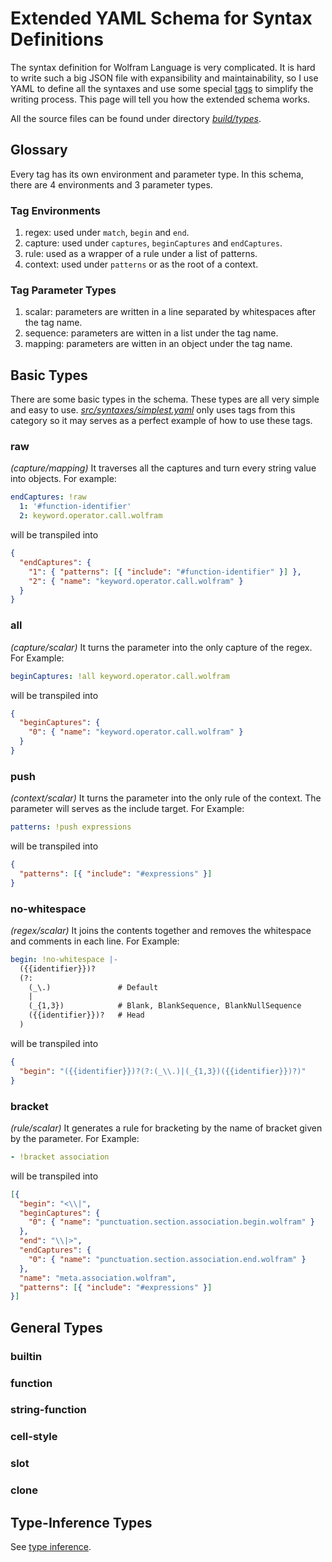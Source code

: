 # Extended YAML Schema for Syntax Definitions

The syntax definition for Wolfram Language is very complicated. It is hard to write such a big JSON file with expansibility and maintainability, so I use YAML to define all the syntaxes and use some special [tags](https://yaml.org/spec/1.2/spec.html#id2761292) to simplify the writing process. This page will tell you how the extended schema works.

All the source files can be found under directory [*build/types*](../build/types).

## Glossary

Every tag has its own environment and parameter type. In this schema, there are 4 environments and 3 parameter types.

### Tag Environments

1. regex: used under `match`, `begin` and `end`.
2. capture: used under `captures`, `beginCaptures` and `endCaptures`.
3. rule: used as a wrapper of a rule under a list of patterns.
4. context: used under `patterns` or as the root of a context.

### Tag Parameter Types

1. scalar: parameters are written in a line separated by whitespaces after the tag name.
2. sequence: parameters are witten in a list under the tag name.
3. mapping: parameters are witten in an object under the tag name.

## Basic Types

There are some basic types in the schema. These types are all very simple and easy to use. [*src/syntaxes/simplest.yaml*](../src/syntaxes/simplest.yaml) only uses tags from this category so it may serves as a perfect example of how to use these tags.

### raw

*(capture/mapping)* It traverses all the captures and turn every string value into objects. For example:

```yaml
endCaptures: !raw
  1: '#function-identifier'
  2: keyword.operator.call.wolfram
```
will be transpiled into
```json
{
  "endCaptures": {
    "1": { "patterns": [{ "include": "#function-identifier" }] },
    "2": { "name": "keyword.operator.call.wolfram" }
  }
}
```

### all

*(capture/scalar)* It turns the parameter into the only capture of the regex. For Example:

```yaml
beginCaptures: !all keyword.operator.call.wolfram
```
will be transpiled into
```json
{
  "beginCaptures": {
    "0": { "name": "keyword.operator.call.wolfram" }
  }
}
```

### push

*(context/scalar)* It turns the parameter into the only rule of the context. The parameter will serves as the include target. For Example:

```yaml
patterns: !push expressions
```
will be transpiled into
```json
{
  "patterns": [{ "include": "#expressions" }]
}
```

### no-whitespace

*(regex/scalar)* It joins the contents together and removes the whitespace and comments in each line. For Example:

```yaml
begin: !no-whitespace |-
  ({{identifier}})?
  (?:
    (_\.)               # Default
    |
    (_{1,3})            # Blank, BlankSequence, BlankNullSequence
    ({{identifier}})?   # Head
  )
```
will be transpiled into
```json
{
  "begin": "({{identifier}})?(?:(_\\.)|(_{1,3})({{identifier}})?)"
}
```

### bracket

*(rule/scalar)* It generates a rule for bracketing by the name of bracket given by the parameter. For Example:

```yaml
- !bracket association
```
will be transpiled into
```json
[{
  "begin": "<\\|",
  "beginCaptures": {
    "0": { "name": "punctuation.section.association.begin.wolfram" }
  },
  "end": "\\|>",
  "endCaptures": {
    "0": { "name": "punctuation.section.association.end.wolfram" }
  },
  "name": "meta.association.wolfram",
  "patterns": [{ "include": "#expressions" }]
}]
```

## General Types

### builtin

### function

### string-function

### cell-style

### slot

### clone

## Type-Inference Types

See [type inference]().
